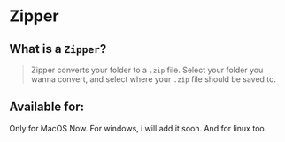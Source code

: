 # Zipper
## What is a `Zipper`?
> Zipper converts your folder to a `.zip` file.
> Select your folder you wanna convert, and select where your `.zip` file should be saved to.
## Available for:
Only for MacOS Now.
For windows, i will add it soon.
And for linux too.